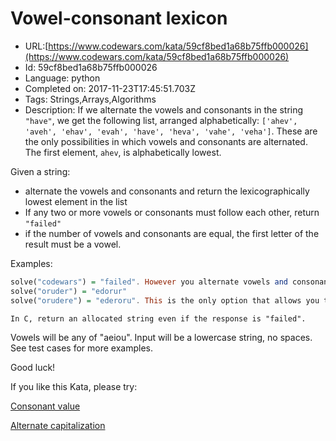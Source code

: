 # Vowel-consonant lexicon

 - URL:[https://www.codewars.com/kata/59cf8bed1a68b75ffb000026](https://www.codewars.com/kata/59cf8bed1a68b75ffb000026)
 - Id: 59cf8bed1a68b75ffb000026
 - Language: python
 - Completed on: 2017-11-23T17:45:51.703Z
 - Tags: Strings,Arrays,Algorithms
 - Description:
If we alternate the vowels and consonants in the string `"have"`, we get the following list, arranged alphabetically:
`['ahev', 'aveh', 'ehav', 'evah', 'have', 'heva', 'vahe', 'veha']`. These are the only possibilities in which vowels and consonants are alternated. The first element, `ahev`, is alphabetically lowest. 

Given a string:
* alternate the vowels and consonants and return the lexicographically lowest element in the list
* If any two or more vowels or consonants must follow each other, return `"failed"`
* if the number of vowels and consonants are equal, the first letter of the result must be a vowel.

Examples: 

```Haskell
solve("codewars") = "failed". However you alternate vowels and consonants, two consonants must follow each other
solve("oruder") = "edorur"
solve("orudere") = "ederoru". This is the only option that allows you to alternate vowels & consonants.
```

```if c:
In C, return an allocated string even if the response is "failed".
```

Vowels will be any of "aeiou". Input will be a lowercase string, no spaces. See test cases for more examples. 

Good luck!

If you like this Kata, please try: 

[Consonant value](https://www.codewars.com/kata/59c633e7dcc4053512000073)

[Alternate capitalization](https://www.codewars.com/kata/59cfc000aeb2844d16000075)
